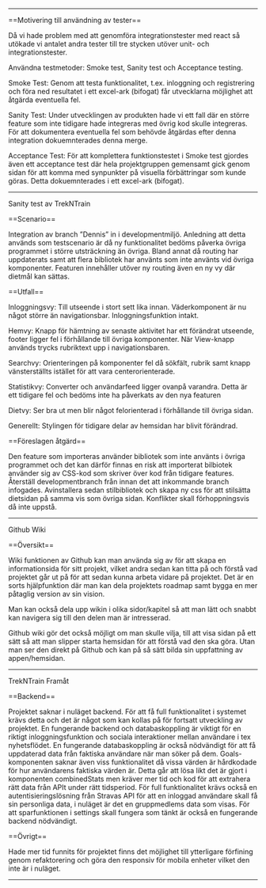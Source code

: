#

---

==Motivering till användning av tester==

Då vi hade problem med att genomföra integrationstester med react så utökade vi antalet andra tester till tre stycken utöver unit- och integrationstester.

Användna testmetoder: Smoke test, Sanity test och Acceptance testing.

Smoke Test: Genom att testa funktionalitet, t.ex. inloggning och registrering och föra ned resultatet i ett excel-ark (bifogat)
får utvecklarna möjlighet att åtgärda eventuella fel.

Sanity Test: Under utvecklingen av produkten hade vi ett fall där en större feature som inte tidigare hade integreras med
övrig kod skulle integreras. För att dokumentera eventuella fel som behövde åtgärdas efter denna integration dokuemnterades denna merge.

Acceptance Test: För att komplettera funktionstestet i Smoke test gjordes även ett acceptance test där hela projektgruppen gemensamt
gick genom sidan för att komma med synpunkter på visuella förbättringar som kunde göras. Detta dokuemnterades i ett excel-ark (bifogat).

---

Sanity test av TrekNTrain

==Scenario==

Integration av branch ”Dennis” in i developmentmiljö. Anledning att detta används som testscenario är då ny funktionalitet
bedöms påverka övriga programmet i större utsträckning än övriga.
Bland annat då routing har uppdaterats samt att flera bibliotek har använts som inte använts vid övriga komponenter.
Featuren innehåller utöver ny routing även en ny vy där dietmål kan sättas.

==Utfall==

Inloggningsvy:
Till utseende i stort sett lika innan.
Väderkomponent är nu något större än navigationsbar. Inloggningsfunktion intakt.

Hemvy:
Knapp för hämtning av senaste aktivitet har ett förändrat utseende, footer ligger fel i förhållande till övriga komponenter.
När View-knapp används trycks rubriktext upp i navigationsbaren.

Searchvy:
Orienteringen på komponenter fel då sökfält, rubrik samt knapp vänsterställts istället för att vara centerorienterade.

Statistikvy:
Converter och användarfeed ligger ovanpå varandra. Detta är ett tidigare fel och bedöms inte ha påverkats av den nya featuren

Dietvy:
Ser bra ut men blir något felorienterad i förhållande till övriga sidan.

Generellt:
Stylingen för tidigare delar av hemsidan har blivit förändrad.

==Föreslagen åtgärd==

Den feature som importeras använder bibliotek som inte använts i övriga programmet och det kan därför finnas en risk
att importerat bilbiotek använder sig av CSS-kod som skriver över kod från tidigare features.
Återställ developmentbranch från innan det att inkommande branch infogades. Avinstallera sedan stilbibliotek och skapa
ny css för att stilsätta dietsidan på samma vis som övriga sidan. Konflikter skall förhoppningsvis då inte uppstå.

---

Github Wiki

==Översikt==

Wiki funktionen av Github kan man använda sig av för att skapa en informationsida för sitt projekt, vilket andra sedan kan titta på och förstå vad projektet går ut på för att sedan kunna arbeta vidare på projektet. Det är en sorts hjälpfunktion där man kan dela projektets roadmap samt bygga en mer påtaglig version av sin vision.

Man kan också dela upp wikin i olika sidor/kapitel så att man lätt och snabbt kan navigera sig till den delen man är intresserad.

Github wiki gör det också möjligt om man skulle vilja, till att visa sidan på ett sätt så att man slipper starta hemsidan för att förstå vad den ska göra. Utan man ser den direkt på Github och kan på så sätt bilda sin uppfattning av appen/hemsidan.

---

TrekNTrain Framåt

==Backend==

Projektet saknar i nuläget backend. För att få full funktionalitet i systemet krävs detta och det är något som kan kollas på för fortsatt utveckling av projektet.
En fungerande backend och databaskoppling är viktigt för en riktigt inloggningsfunktion och sociala interaktioner mellan användare i tex nyhetsflödet.
En fungerande databaskoppling är också nödvändigt för att få uppdaterad data från faktiska användare när man söker på dem.
Goals-komponenten saknar även viss funktionalitet då vissa värden är hårdkodade för hur användarens faktiska värden är. Detta går att lösa likt det är gjort i
komponenten combinedStats men kräver mer tid och kod för att extrahera rätt data från APIt under rätt tidsperiod.
För full funktionalitet krävs också en autentisieringslösning från Stravas API för att en inloggad användare skall få sin personliga data, i nuläget är det en gruppmedlems
data som visas.
För att sparfunktionen i settings skall fungera som tänkt är också en fungerande backend nödvändigt.

==Övrigt==

Hade mer tid funnits för projektet finns det möjlighet till ytterligare förfining genom refaktorering och göra den responsiv för mobila enheter vilket den inte är i nuläget.

---
